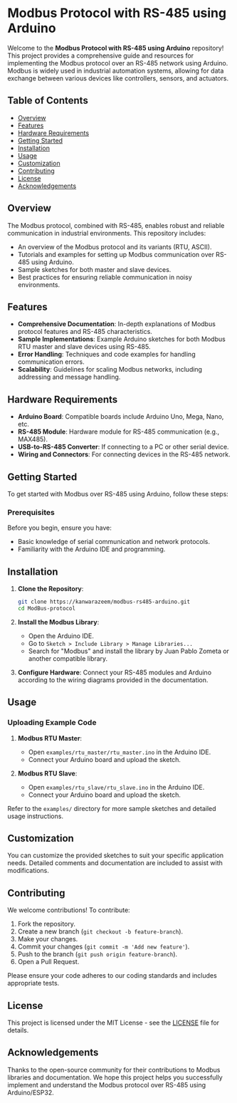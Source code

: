 # Modbus Protocol with RS-485 using Arduino

Welcome to the **Modbus Protocol with RS-485 using Arduino** repository! This project provides a comprehensive guide and resources for implementing the Modbus protocol over an RS-485 network using Arduino. Modbus is widely used in industrial automation systems, allowing for data exchange between various devices like controllers, sensors, and actuators.

## Table of Contents

- [Overview](#overview)
- [Features](#features)
- [Hardware Requirements](#hardware-requirements)
- [Getting Started](#getting-started)
- [Installation](#installation)
- [Usage](#usage)
- [Customization](#customization)
- [Contributing](#contributing)
- [License](#license)
- [Acknowledgements](#acknowledgements)

## Overview

The Modbus protocol, combined with RS-485, enables robust and reliable communication in industrial environments. This repository includes:

- An overview of the Modbus protocol and its variants (RTU, ASCII).
- Tutorials and examples for setting up Modbus communication over RS-485 using Arduino.
- Sample sketches for both master and slave devices.
- Best practices for ensuring reliable communication in noisy environments.

## Features

- **Comprehensive Documentation**: In-depth explanations of Modbus protocol features and RS-485 characteristics.
- **Sample Implementations**: Example Arduino sketches for both Modbus RTU master and slave devices using RS-485.
- **Error Handling**: Techniques and code examples for handling communication errors.
- **Scalability**: Guidelines for scaling Modbus networks, including addressing and message handling.

## Hardware Requirements

- **Arduino Board**: Compatible boards include Arduino Uno, Mega, Nano, etc.
- **RS-485 Module**: Hardware module for RS-485 communication (e.g., MAX485).
- **USB-to-RS-485 Converter**: If connecting to a PC or other serial device.
- **Wiring and Connectors**: For connecting devices in the RS-485 network.

## Getting Started

To get started with Modbus over RS-485 using Arduino, follow these steps:

### Prerequisites

Before you begin, ensure you have:

- Basic knowledge of serial communication and network protocols.
- Familiarity with the Arduino IDE and programming.

## Installation

1. **Clone the Repository**:
   ```bash
   git clone https://kanwarazeem/modbus-rs485-arduino.git
   cd ModBus-protocol
   ```

2. **Install the Modbus Library**:
   - Open the Arduino IDE.
   - Go to `Sketch > Include Library > Manage Libraries...`
   - Search for "Modbus" and install the library by Juan Pablo Zometa or another compatible library.

3. **Configure Hardware**: Connect your RS-485 modules and Arduino according to the wiring diagrams provided in the documentation.

## Usage

### Uploading Example Code

1. **Modbus RTU Master**:
   - Open `examples/rtu_master/rtu_master.ino` in the Arduino IDE.
   - Connect your Arduino board and upload the sketch.

2. **Modbus RTU Slave**:
   - Open `examples/rtu_slave/rtu_slave.ino` in the Arduino IDE.
   - Connect your Arduino board and upload the sketch.

Refer to the `examples/` directory for more sample sketches and detailed usage instructions.

## Customization

You can customize the provided sketches to suit your specific application needs. Detailed comments and documentation are included to assist with modifications.

## Contributing

We welcome contributions! To contribute:

1. Fork the repository.
2. Create a new branch (`git checkout -b feature-branch`).
3. Make your changes.
4. Commit your changes (`git commit -m 'Add new feature'`).
5. Push to the branch (`git push origin feature-branch`).
6. Open a Pull Request.

Please ensure your code adheres to our coding standards and includes appropriate tests.

## License

This project is licensed under the MIT License - see the [LICENSE](LICENSE) file for details.

## Acknowledgements

Thanks to the open-source community for their contributions to Modbus libraries and documentation.
We hope this project helps you successfully implement and understand the Modbus protocol over RS-485 using Arduino/ESP32.
